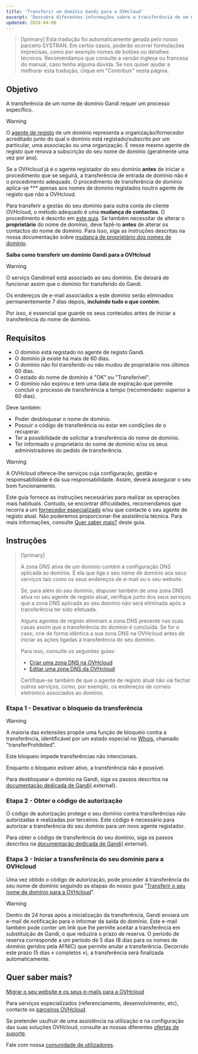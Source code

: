 ```yaml
---
title: 'Transferir um domínio Gandi para a OVHcloud'
excerpt: 'Descubra diferentes informações sobre a transferência de um nome de domínio Gandi para a OVHcloud'
updated: 2024-04-08
---
```


> [!primary]
> Esta tradução foi automaticamente gerada pelo nosso parceiro SYSTRAN. Em certos casos, poderão ocorrer formulações imprecisas, como por exemplo nomes de botões ou detalhes técnicos. Recomendamos que consulte a versão inglesa ou francesa do manual, caso tenha alguma dúvida. Se nos quiser ajudar a melhorar esta tradução, clique em "Contribuir" nesta página.
>

## Objetivo

A transferência de um nome de domínio Gandi requer um processo específico.

> [!warning]
>
> O [agente de registo](/links/web/domains-what-is-registrar) de um domínio representa a organização/fornecedor acreditado junto do qual o domínio está registado/subscrito por um particular, uma associação ou uma organização. É nesse mesmo agente de registo que renova a subscrição do seu nome de domínio (geralmente uma vez por ano).
>
> Se a OVHcloud já é o agente registador do seu domínio **antes** de iniciar o procedimento que se seguirá, a transferência de entrada de domínio não é o procedimento adequado. O procedimento de transferência de domínio aplica-se *** apenas aos nomes de domínio registados noutro agente de registo que não a OVHcloud.
>
> Para transferir a gestão do seu domínio para outra conta de cliente OVHcloud, o método adequado é uma **mudança de contactos**. O procedimento é descrito em [este guia](/pages/account_and_service_management/account_information/managing_contacts).
> Se também necessitar de alterar o **proprietário** do nome de domínio, deve fazê-lo **antes** de alterar os contactos do nome de domínio. Para isso, siga as instruções descritas na nossa documentação sobre [mudança de proprietário dos nomes de domínio](/pages/web_cloud/domains/trade_domain).
>

**Saiba como transferir um domínio Gandi para a OVHcloud**

> [!warning]
>
> O serviço Gandimail está associado ao seu domínio. Ele deixará de funcionar assim que o domínio for transferido do Gandi. 
>
> Os endereços de e-mail associados a este domínio serão eliminados permanentemente 7 dias depois, **incluindo tudo o que contém**.
>
> Por isso, é essencial que guarde os seus conteúdos antes de iniciar a transferência do nome de domínio.
>

## Requisitos

- O domínio está registado no agente de registo Gandi.
- O domínio já existe há mais de 60 dias.
- O domínio não foi transferido ou não mudou de proprietário nos últimos 60 dias.
- O estado do nome de domínio é "OK" ou "Transferível".
- O domínio não expirou e tem uma data de expiração que permite concluir o processo de transferência a tempo (recomendado: superior a 60 dias).

Deve também:

- Poder desbloquear o nome de domínio.
- Possuir o código de transferência ou estar em condições de o recuperar.
- Ter a possibilidade de solicitar a transferência do nome de domínio.
- Ter informado o proprietário do nome de domínio e/ou os seus administradores do pedido de transferência.

> [!warning]
>
> A OVHcloud oferece-lhe serviços cuja configuração, gestão e responsabilidade é da sua responsabilidade. Assim, deverá assegurar o seu bom funcionamento.
>
> Este guia fornece as instruções necessárias para realizar as operações mais habituais. Contudo, se encontrar dificuldades, recomendamos que recorra a um [fornecedor especializado](/links/partner) e/ou que contacte o seu agente de registo atual. Não poderemos proporcionar-lhe assistência técnica. Para mais informações, consulte [Quer saber mais?](#go-further) deste guia.
>

## Instruções

> [!primary]
>
> A zona DNS ativa de um domínio contém a configuração DNS aplicada ao domínio. É ela que liga o seu nome de domínio aos seus serviços tais como os seus endereços de e-mail ou o seu website.
>
> Se, para além do seu domínio, dispuser também de uma zona DNS ativa no seu agente de registo atual, verifique junto dos seus serviços que a zona DNS aplicada ao seu domínio não será eliminada após a transferência ter sido efetuada.
>
> Alguns agentes de registo eliminam a zona DNS presente nas suas casas assim que a transferência do domínio é concluída. Se for o caso, crie de forma idêntica a sua zona DNS na OVHcloud antes de iniciar as ações ligadas à transferência do seu domínio.
>
> Para isso, consulte os seguintes guias:
>
> - [Criar uma zona DNS na OVHcloud](pages/web_cloud/domains/dns_zone_create)
> - [Editar uma zona DNS da OVHcloud](/pages/web_cloud/domains/dns_zone_edit)
>
> Certifique-se também de que o agente de registo atual não vai fechar outros serviços, como, por exemplo, os endereços de correio eletrónico associados ao domínio.
>

### Etapa 1 - Desativar o bloqueio da transferência

> [!warning]
>
> A maioria das extensões propõe uma função de bloqueio contra a transferência, identificável por um estado especial no [Whois](/links/web/domains-whois), chamado "transferProhibited".
>
> Este bloqueio impede transferências não intencionais.
>
> Enquanto o bloqueio estiver ativo, a transferência não é possível.
>

Para desbloquear o domínio na Gandi, siga os passos descritos na [documentação dedicada de Gandi](https://docs.gandi.net/en/domain_names/transfer_out/transfer_lock.html){.external}.

### Etapa 2 - Obter o código de autorização

O código de autorização protege o seu domínio contra transferências não autorizadas e realizadas por terceiros. Este código é necessário para autorizar a transferência do seu domínio para um novo agente registador.

Para obter o código de transferência do seu domínio, siga os passos descritos na [documentação dedicada de Gandi](https://docs.gandi.net/en/domain_names/transfer_out/auth_info.html){.external}.

### Etapa 3 - Iniciar a transferência do seu domínio para a OVHcloud
  
Uma vez obtido o código de autorização, pode proceder à transferência do seu nome de domínio seguindo as etapas do nosso guia "[Transferir o seu nome de domínio para a OVHcloud](/pages/web_cloud/domains/transfer_incoming_generic_domain)".

> [!warning]
>
> Dentro de 24 horas após a inicialização da transferência, Gandi enviará um e-mail de notificação para o informar da saída do domínio.
> Este e-mail também pode conter um link que lhe permite aceitar a transferência em substituição de Gandi, o que reduzirá o prazo de reserva.
> O período de reserva corresponde a um período de 5 dias (8 dias para os nomes de domínio geridos pela AFNIC) que permite anular a transferência.
> Decorrido este prazo (5 dias « completos »), a transferência será finalizada automaticamente.
>

## Quer saber mais? <a name="go-further"></a>

[Migrar o seu website e os seus e-mails para a OVHcloud](/pages/web_cloud/web_hosting/hosting_migrating_to_ovh)

Para serviços especializados (referenciamento, desenvolvimento, etc), contacte os [parceiros OVHcloud](/links/partner).

Se pretender usufruir de uma assistência na utilização e na configuração das suas soluções OVHcloud, consulte as nossas diferentes [ofertas de suporte](/links/support).

Fale com nossa [comunidade de utilizadores](/links/community).